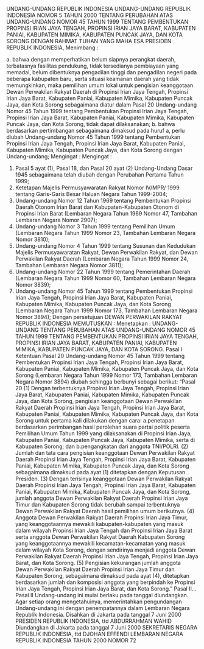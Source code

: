  UNDANG-UNDANG REPUBLIK INDONESIA UNDANG-UNDANG REPUBLIK INDONESIA NOMOR 5 TAHUN 2000 TENTANG PERUBAHAN ATAS UNDANG-UNDANG NOMOR 45 TAHUN 1999 TENTANG PEMBENTUKAN PROPINSI IRIAN JAYA TENGAH, PROPINSI IRIAN JAYA BARAT, KABUPATEN PANIAI, KABUPATEN MIMIKA, KABUPATEN PUNCAK JAYA, DAN KOTA SORONG
DENGAN RAHMAT TUHAN YANG MAHA ESA PRESIDEN REPUBLIK INDONESIA,
Menimbang :

a. bahwa dengan memperhatikan belum siapnya perangkat daerah, terbatasnya fasilitas pendukung, tidak tersedianya pembiayaan yang memadai, belum dibentuknya pengadilan tinggi dan pengadilan negeri pada beberapa kabupaten baru, serta situasi keamanan daerah yang tidak memungkinkan, maka pemilihan umum lokal untuk pengisian keanggotaan Dewan Perwakilan Rakyat Daerah di Propinsi Irian Jaya Tengah, Propinsi Irian Jaya Barat, Kabupaten Paniai, Kabupaten Mimika, Kabupaten Puncak Jaya, dan Kota Sorong sebagaimana diatur dalam Pasal 20 Undang-undang Nomor 45 Tahun 1999 tentang Pembentukan Propinsi Irian Jaya Tengah, Propinsi Irian Jaya Barat, Kabupaten Paniai, Kabupaten Mimika, Kabupaten Puncak Jaya, dan Kota Sorong, tidak dapat dilaksanakan;
b. bahwa berdasarkan pertimbangan sebagaimana dimaksud pada huruf a, perlu diubah Undang-undang Nomor 45 Tahun 1999 tentang Pembentukan Propinsi Irian Jaya Tengah, Propinsi Irian Jaya Barat, Kabupaten Paniai, Kabupaten Mimika, Kabupaten Puncak Jaya, dan Kota Sorong dengan Undang-undang;
Mengingat :
Mengingat :

1. Pasal 5 ayat (1), Pasal 18, dan Pasal 20 ayat (2) Undang-Undang Dasar 1945 sebagaimana telah diubah dengan Perubahan Pertama Tahun 1999;
2. Ketetapan Majelis Permusyawaratan Rakyat Nomor IV/MPR/ 1999 tentang Garis-Garis Besar Haluan Negara Tahun 1999-2004;
3. Undang-undang Nomor 12 Tahun 1969 tentang Pembentukan Propinsi Daerah Otonom Irian Barat dan Kabupaten-Kabupaten Otonom di Propinsi Irian Barat (Lembaran Negara Tahun 1969 Nomor 47, Tambahan Lembaran Negara Nomor 2907);
4. Undang-undang Nomor 3 Tahun 1999 tentang Pemilihan Umum (Lembaran Negara Tahun 1999 Nomor 23, Tambahan Lembaran Negara Nomor 3810);
5. Undang-undang Nomor 4 Tahun 1999 tentang Susunan dan Kedudukan Majelis Permusyawaratan Rakyat, Dewan Perwakilan Rakyat, dan Dewan Perwakilan Rakyat Daerah (Lembaran Negara Tahun 1999 Nomor 24, Tambahan Lembaran Negara Nomor 3811);
6. Undang-undang Nomor 22 Tahun 1999 tentang Pemerintahan Daerah (Lembaran Negara Tahun 1999 Nomor 60, Tambahan Lembaran Negara Nomor 3839);
7. Undang-undang Nomor 45 Tahun 1999 tentang Pembentukan Propinsi Irian Jaya Tengah, Propinsi Irian Jaya Barat, Kabupaten Paniai, Kabupaten Mimika, Kabupaten Puncak Jaya, dan Kota Sorong (Lembaran Negara Tahun 1999 Nomor 173, Tambahan Lembaran Negara Nomor 3894); Dengan persetujuan DEWAN PERWAKILAN RAKYAT REPUBLIK INDONESIA
MEMUTUSKAN :
 Menetapkan : UNDANG-UNDANG TENTANG PERUBAHAN ATAS UNDANG-UNDANG NOMOR 45 TAHUN 1999 TENTANG PEMBENTUKAN PROPINSI IRIAN JAYA TENGAH, PROPINSI IRIAN JAYA BARAT, KABUPATEN PANIAI, KABUPATEN MIMIKA, KABUPATEN PUNCAK JAYA, DAN KOTA SORONG.
Pasal I
Ketentuan Pasal 20 Undang-undang Nomor 45 Tahun 1999 tentang Pembentukan Propinsi Irian Jaya Tengah, Propinsi Irian Jaya Barat, Kabupaten Paniai, Kabupaten Mimika, Kabupaten Puncak Jaya, dan Kota Sorong (Lembaran Negara Tahun 1999 Nomor 173, Tambahan Lembaran Negara Nomor 3894) diubah sehingga berbunyi sebagai berikut: “Pasal 20 (1) Dengan terbentuknya Propinsi Irian Jaya Tengah, Propinsi Irian Jaya Barat, Kabupaten Paniai, Kabupaten Mimika, Kabupaten Puncak Jaya, dan Kota Sorong, pengisian keanggotaan Dewan Perwakilan Rakyat Daerah Propinsi Irian Jaya Tengah, Propinsi Irian Jaya Barat, Kabupaten Paniai, Kabupaten Mimika, Kabupaten Puncak Jaya, dan Kota Sorong untuk pertama kali dilakukan dengan cara:
a.penetapan berdasarkan perimbangan hasil perolehan suara partai politik peserta Pemilihan Umum Tahun 1999 yang dilaksanakan di Propinsi Irian Jaya, Kabupaten Paniai, Kabupaten Puncak Jaya, Kabupaten Mimika, serta di Kabupaten Sorong; dan
b.pengangkatan dari anggota TNI/POLRI.
(2) Jumlah dan tata cara pengisian keanggotaan Dewan Perwakilan Rakyat Daerah Propinsi Irian Jaya Tengah, Propinsi Irian Jaya Barat, Kabupaten Paniai, Kabupaten Mimika, Kabupaten Puncak Jaya, dan Kota Sorong sebagaimana dimaksud pada ayat (1) ditetapkan dengan Keputusan Presiden.
(3) Dengan terisinya keanggotaan Dewan Perwakilan Rakyat Daerah Propinsi Irian Jaya Tengah, Propinsi Irian Jaya Barat, Kabupaten Paniai, Kabupaten Mimika, Kabupaten Puncak Jaya, dan Kota Sorong, jumlah anggota Dewan Perwakilan Rakyat Daerah Propinsi Irian Jaya Timur dan Kabupaten Sorong tidak berubah sampai terbentuknya Dewan Perwakilan Rakyat Daerah hasil pemilihan umum berikutnya.
(4) Anggota Dewan Perwakilan Rakyat Daerah Propinsi Irian Jaya Timur, yang keanggotaannya mewakili kabupaten-kabupaten yang masuk dalam wilayah Propinsi Irian Jaya Tengah dan Propinsi Irian Jaya Barat serta anggota Dewan Perwakilan Rakyat Daerah Kabupaten Sorong yang keanggotaannya mewakili kecamatan-kecamatan yang masuk dalam wilayah Kota Sorong, dengan sendirinya menjadi anggota Dewan Perwakilan Rakyat Daerah Propinsi Irian Jaya Tengah, Propinsi Irian Jaya Barat, dan Kota Sorong.
(5) Pengisian kekurangan jumlah anggota Dewan Perwakilan Rakyat Daerah Propinsi Irian Jaya Timur dan Kabupaten Sorong, sebagaimana dimaksud pada ayat (4), ditetapkan berdasarkan jumlah dan komposisi anggota yang berpindah ke Propinsi Irian Jaya Tengah, Propinsi Irian Jaya Barat, dan Kota Sorong.” Pasal II...
Pasal II
Undang-undang ini mulai berlaku pada tanggal diundangkan. Agar setiap orang mengetahuinya, memerintahkan pengundangan Undang-undang ini dengan penempatannya dalam Lembaran Negara Republik Indonesia. Disahkan di Jakarta pada tanggal 7 Juni 2000 PRESIDEN REPUBLIK INDONESIA, ttd ABDURRAHMAN WAHID Diundangkan di Jakarta pada tanggal 7 Juni 2000 SEKRETARIS NEGARA REPUBLIK INDONESIA, ttd DJOHAN EFFENDI LEMBARAN NEGARA REPUBLIK INDONESIA TAHUN 2000 NOMOR 72